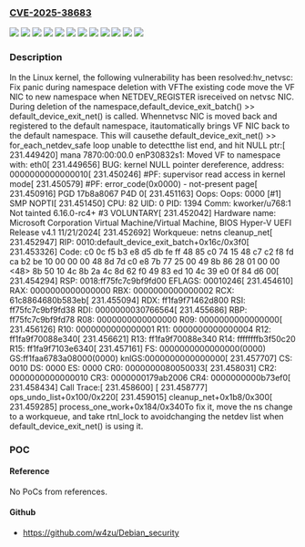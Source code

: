 ### [CVE-2025-38683](https://cve.mitre.org/cgi-bin/cvename.cgi?name=CVE-2025-38683)
![](https://img.shields.io/static/v1?label=Product&message=Linux&color=blue)
![](https://img.shields.io/static/v1?label=Version&message=&color=brightgreen)
![](https://img.shields.io/static/v1?label=Version&message=04d748d4bd2d86739b159563f257e3dc5492c88d%20&color=brightgreen)
![](https://img.shields.io/static/v1?label=Version&message=31a38a908c98aebc7a1104dab5f1ba199f234b7b%20&color=brightgreen)
![](https://img.shields.io/static/v1?label=Version&message=3eb6aa870057da9f1304db660f68b9c2eb7e856d%20&color=brightgreen)
![](https://img.shields.io/static/v1?label=Version&message=4c262801ea60c518b5bebc22a09f5b78b3147da2%20&color=brightgreen)
![](https://img.shields.io/static/v1?label=Version&message=4faa6e3e66b3251eb4bf5761d2f3f0f14095aaca%20&color=brightgreen)
![](https://img.shields.io/static/v1?label=Version&message=6.12%20&color=brightgreen)
![](https://img.shields.io/static/v1?label=Version&message=62c85b9a0dd7471a362170323e1211ad98ff7b4b%20&color=brightgreen)
![](https://img.shields.io/static/v1?label=Version&message=7abd221a55a61b6b2bf0e80f850bfc0ae75c7e01%20&color=brightgreen)
![](https://img.shields.io/static/v1?label=Version&message=b7a396f76ada277d049558db648389456458af65%20&color=brightgreen)
![](https://img.shields.io/static/v1?label=Vulnerability&message=n%2Fa&color=blue)

### Description

In the Linux kernel, the following vulnerability has been resolved:hv_netvsc: Fix panic during namespace deletion with VFThe existing code move the VF NIC to new namespace when NETDEV_REGISTER isreceived on netvsc NIC. During deletion of the namespace,default_device_exit_batch() >> default_device_exit_net() is called. Whennetvsc NIC is moved back and registered to the default namespace, itautomatically brings VF NIC back to the default namespace. This will causethe default_device_exit_net() >> for_each_netdev_safe loop unable to detectthe list end, and hit NULL ptr:[  231.449420] mana 7870:00:00.0 enP30832s1: Moved VF to namespace with: eth0[  231.449656] BUG: kernel NULL pointer dereference, address: 0000000000000010[  231.450246] #PF: supervisor read access in kernel mode[  231.450579] #PF: error_code(0x0000) - not-present page[  231.450916] PGD 17b8a8067 P4D 0[  231.451163] Oops: Oops: 0000 [#1] SMP NOPTI[  231.451450] CPU: 82 UID: 0 PID: 1394 Comm: kworker/u768:1 Not tainted 6.16.0-rc4+ #3 VOLUNTARY[  231.452042] Hardware name: Microsoft Corporation Virtual Machine/Virtual Machine, BIOS Hyper-V UEFI Release v4.1 11/21/2024[  231.452692] Workqueue: netns cleanup_net[  231.452947] RIP: 0010:default_device_exit_batch+0x16c/0x3f0[  231.453326] Code: c0 0c f5 b3 e8 d5 db fe ff 48 85 c0 74 15 48 c7 c2 f8 fd ca b2 be 10 00 00 00 48 8d 7d c0 e8 7b 77 25 00 49 8b 86 28 01 00 00 <48> 8b 50 10 4c 8b 2a 4c 8d 62 f0 49 83 ed 10 4c 39 e0 0f 84 d6 00[  231.454294] RSP: 0018:ff75fc7c9bf9fd00 EFLAGS: 00010246[  231.454610] RAX: 0000000000000000 RBX: 0000000000000002 RCX: 61c8864680b583eb[  231.455094] RDX: ff1fa9f71462d800 RSI: ff75fc7c9bf9fd38 RDI: 0000000030766564[  231.455686] RBP: ff75fc7c9bf9fd78 R08: 0000000000000000 R09: 0000000000000000[  231.456126] R10: 0000000000000001 R11: 0000000000000004 R12: ff1fa9f70088e340[  231.456621] R13: ff1fa9f70088e340 R14: ffffffffb3f50c20 R15: ff1fa9f7103e6340[  231.457161] FS:  0000000000000000(0000) GS:ff1faa6783a08000(0000) knlGS:0000000000000000[  231.457707] CS:  0010 DS: 0000 ES: 0000 CR0: 0000000080050033[  231.458031] CR2: 0000000000000010 CR3: 0000000179ab2006 CR4: 0000000000b73ef0[  231.458434] Call Trace:[  231.458600]  <TASK>[  231.458777]  ops_undo_list+0x100/0x220[  231.459015]  cleanup_net+0x1b8/0x300[  231.459285]  process_one_work+0x184/0x340To fix it, move the ns change to a workqueue, and take rtnl_lock to avoidchanging the netdev list when default_device_exit_net() is using it.

### POC

#### Reference
No PoCs from references.

#### Github
- https://github.com/w4zu/Debian_security

